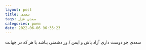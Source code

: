 ```yaml
---
layout: post
title: سعدی
tags: سعدی غزل
categories: poem
date: 2022-06-06 06:35:23
---
```


سعدی چو دوست داری آزاد باش و ایمن / ور دشمنی بباشد با هر که در جهانت
